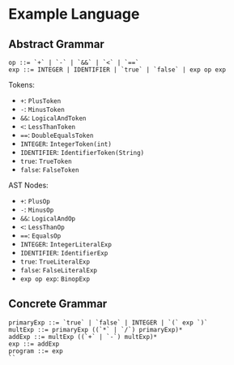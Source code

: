 # Example Language #

## Abstract Grammar ##

```
op ::= `+` | `-` | `&&` | `<` | `==`
exp ::= INTEGER | IDENTIFIER | `true` | `false` | exp op exp
```

Tokens:
- `+`: `PlusToken`
- `-`: `MinusToken`
- `&&`: `LogicalAndToken`
- `<`: `LessThanToken`
- `==`: `DoubleEqualsToken`
- `INTEGER`: `IntegerToken(int)`
- `IDENTIFIER`: `IdentifierToken(String)`
- `true`: `TrueToken`
- `false`: `FalseToken`

AST Nodes:
- `+`: `PlusOp`
- `-`: `MinusOp`
- `&&`: `LogicalAndOp`
- `<`: `LessThanOp`
- `==`: `EqualsOp`
- `INTEGER`: `IntegerLiteralExp`
- `IDENTIFIER`: `IdentifierExp`
- `true`: `TrueLiteralExp`
- `false`: `FalseLiteralExp`
- `exp op exp`: `BinopExp`


## Concrete Grammar ##

```
primaryExp ::= `true` | `false` | INTEGER | `(` exp `)`
multExp ::= primaryExp ((`*` | `/`) primaryExp)*
addExp ::= multExp ((`+` | `-`) multExp)*
exp ::= addExp
program ::= exp
``
